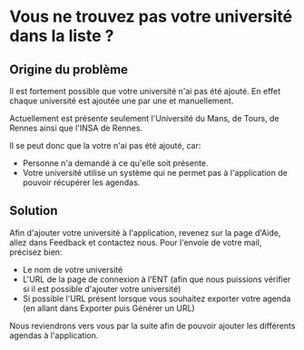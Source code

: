 # Vous ne trouvez pas votre université dans la liste ?

## Origine du problème

Il est fortement possible que votre université n'ai pas été ajouté. En effet chaque université est ajoutée une par une et manuellement.

Actuellement est présente seulement l'Université du Mans, de Tours, de Rennes ainsi que l'INSA de Rennes.

Il se peut donc que la votre n'ai pas été ajouté, car:

- Personne n'a demandé à ce qu'elle soit présente.
- Votre université utilise un système qui ne permet pas à l'application de pouvoir récupérer les agendas.

## Solution

Afin d'ajouter votre université à l'application, revenez sur la page d'Aide, allez dans Feedback et contactez nous.
Pour l'envoie de votre mail, précisez bien:

- Le nom de votre université
- L'URL de la page de connexion à l'ENT (afin que nous puissions vérifier si il est possible d'ajouter votre université)
- Si possible l'URL présent lorsque vous souhaitez exporter votre agenda (en allant dans Exporter puis Générer un URL)

Nous reviendrons vers vous par la suite afin de pouvoir ajouter les différents agendas à l'application.
